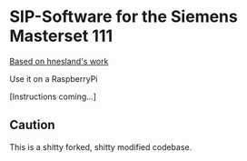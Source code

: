 # SIP-Software for the Siemens Masterset 111

[Based on hnesland's work](https://github.com/hnesland/aselektriskbureau)

Use it on a RaspberryPi

[Instructions coming...]

## Caution

This is a shitty forked, shitty modified codebase.
